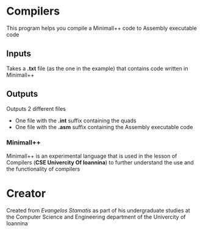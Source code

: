 # Compilers 
This program helps you compile a Minimall++ code to Assembly executable code

## Inputs 
Takes a **.txt** file (as the one in the example) that contains code written in Minimall++

## Outputs
Outputs 2 different files 
- One file with the **.int** suffix containing the quads
- One file with the **.asm** suffix containing the Assembly executable code 

### Minimall++
Minimall++ is an experimental language that is used in the lesson of Compilers (**CSE Univercity Of Ioannina**) to further understand the use and the functionality of compilers 

# Creator 
Created from *Evangelos Stamatis* as part of his undergraduate studies at the Computer Science and Engineering department of the Univercity of Ioannina
